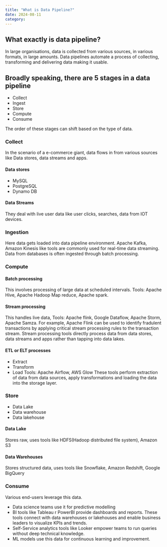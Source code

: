 ```yaml
---
title: "What is Data Pipeline?"
date: 2024-08-11
category: 
---
```


## What exactly is data pipeline?

In large organisations, data is collected from various sources, in various formats, in large amounts. Data pipelines automate a process of collecting, transforming and delivering data making it usable. 

## Broadly speaking, there are 5 stages in a data pipeline

* Collect
* Ingest
* Store
* Compute
* Consume

The order of these stages can shift based on the type of data.

### Collect

In the scenario of a e-commerce giant, data flows in from various sources like Data stores, data streams and apps.

#### Data stores

* MySQL
* PostgreSQL
* Dynamo DB

#### Data Streams

They deal with live user data like user clicks, searches, data from IOT devices.

### Ingestion

Here data gets loaded into data pipeline environment. Apache Kafka, Amazon Kinesis like tools are commonly used for real-time data streaming.
Data from databases is often ingested through batch processing.

### Compute

#### Batch processing

This involves processing of large data at scheduled intervals. Tools: Apache Hive, Apache Hadoop Map reduce, Apache spark.

#### Stream processing

This handles live data, Tools: Apache flink, Google Dataflow, Apache Storm, Apache Samza.
For example, Apache Flink can be used to identify fradulent transactions by applying critical stream processing rules to the transaction stream.
Stream processing tools directly process data from data stores, data streams and apps rather than tapping into data lakes.

#### ETL or ELT processes

* Extract
* Transform
* Load
Tools: Apache Airflow, AWS Glow
These tools perform extraction of data from data sources, apply transformations and loading the data into the storage layer.

### Store

* Data Lake
* Data warehouse
* Data lakehouse

#### Data Lake

Stores raw, uses tools like HDFS(Hadoop distributed file system), Amazon S3

#### Data Warehouses

Stores structured data, uses tools like Snowflake, Amazon Redshift, Google BigQuery

### Consume

Various end-users leverage this data.
* Data science teams use it for predictive modelling
* BI tools like Tableau r PowerBI provide dashboards and reports.
These tools connect with data warehouses or lakehouses and enable business leaders to visualize KPIs and trends.
* Self-Service analytics tools like Looker empower teams to run queries without deep technical knowledge. 
* ML models use this data for continuous learning and improvement.